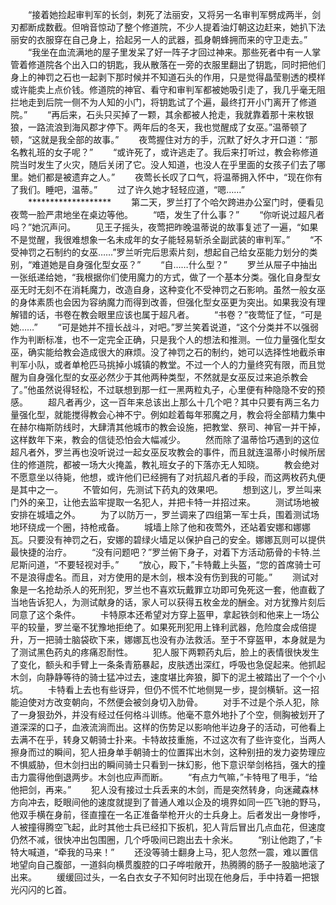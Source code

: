 　　“接着她捡起审判军的长剑，刺死了法丽安，又将另一名审判军劈成两半，剑刃都断成数截。但哨音惊动了整个修道院，不少人提着油灯朝这边赶来，她扒下法丽安的衣服穿在自己身上，拾起另一人的武器，孤身朝蜂拥而来的守卫走去。”
　　“我坐在血流满地的屋子里发呆了好一阵子才回过神来。那些死者中有一人掌管着修道院各个出入口的钥匙，我从散落在一旁的衣服里翻出了钥匙，同时把他们身上的神罚之石也一起剥下那时候并不知道石头的作用，只是觉得晶莹剔透的模样或许能卖上点价钱。修道院的神官、看守和审判军都被她吸引走了，我几乎毫无阻拦地走到后院一侧不为人知的小门，将钥匙试了个遍，最终打开小门离开了修道院。”
　　“再后来，石头只买掉了一颗，其余都被人抢走，我就靠着那十来枚银狼，一路流浪到海风郡才停下。两年后的冬天，我也觉醒成了女巫。”温蒂顿了顿，“这就是我全部的故事。”
　　夜莺握住对方的手，沉默了好久才开口道：“那名教礼班的女子呢？”
　　“或许死了，或许逃走了。我后来打听过，教会称修道院当时发生了火灾，随后关闭了它。没人知道，也没人在乎里面的女孩子们去了哪里。她们都是被遗弃之人。”
　　夜莺长长叹了口气，将温蒂拥入怀中，“现在你有了我们。睡吧，温蒂。”
　　过了许久她才轻轻应道，“嗯……”
　　*******************
　　第二天，罗兰打了个哈欠跨进办公室门时，便看见夜莺一脸严肃地坐在桌边等他。
　　“唔，发生了什么事？”
　　“你听说过超凡者吗？”她沉声问。
　　见王子摇头，夜莺把昨晚温蒂说的故事复述了一遍，“如果不是觉醒，我很难想象一名未成年的女子能轻易斩杀全副武装的审判军。”
　　“不受神罚之石制约的女巫……”罗兰听完后思索片刻，想起自己给女巫能力划分的类别，“难道她是自身强化型女巫？”
　　“自……什么型？”
　　罗兰从屉子中抽出一张纸递给她，“我根据你们使用魔力的方式，做了一个基本分类。强化自身型女巫无时无刻不在消耗魔力，改造自身，这种变化不受神罚之石影响。虽然一般女巫的身体素质也会因为容纳魔力而得到改善，但强化型女巫更为突出。如果我没有理解错的话，书卷在教会眼里应该也属于超凡者。
　　“书卷？”夜莺怔了怔，“可是她……”
　　“可是她并不擅长战斗，对吧。”罗兰笑着说道，“这个分类并不以强弱作为判断标准，也不一定完全正确，只是我个人的想法和推测。一位力量强化型女巫，确实能给教会造成很大的麻烦。没了神罚之石的制约，她可以选择性地截杀审判军小队，或者单枪匹马挑掉小城镇的教堂。不过一个人的力量终究有限，而且觉醒为自身强化型的女巫必然少于其他两种类型，不然就是女巫反过来追杀教会了。”他虽然说得轻松，不过联想到那一红一黑两粒丸子，心里便有种隐隐不安的预感。
　　超凡者再少，这一百年来总该出上那么十几个吧？其中只要有两三名力量强化型，就能搅得教会心神不宁。例如趁着每年邪魔之月，教会将全部精力集中在赫尔梅斯防线时，大肆清其他城市的教会设施，把教堂、祭司、神官一并干掉，这样数年下来，教会的信徒恐怕会大幅减少。
　　然而除了温蒂恰巧遇到的这位超凡者外，罗兰再也没听说过一起女巫反攻教会的事件，而且就连温蒂小时候所居住的修道院，都被一场大火掩盖，教礼班女子的下落亦无人知晓。
　　教会绝对不愿意坐以待毙，他想，或许他们已经拥有了对抗超凡者的手段，而这两枚药丸便是其中之一。
　　不管如何，先测试下药丸的效果吧。
　　想到这儿，罗兰叫来门外的亲卫，让他去监牢提取一名犯人，并把卡特一并招过来。
　　测试场地被安排在城墙之外。
　　为了以防万一，罗兰调来了四组第一军士兵，围着测试场地环绕成一个圈，持枪戒备。
　　城墙上除了他和夜莺外，还站着安娜和娜娜瓦。只要没有神罚之石，安娜的碧绿火墙足以保护自己的安全。娜娜瓦则可以提供最快捷的治疗。
　　“没有问题吧？”罗兰俯下身子，对着下方活动筋骨的卡特.兰尼斯问道，“不要轻视对手。”
　　“放心，殿下，”卡特戴上头盔，“您的首席骑士可不是浪得虚名。而且，对方使用的是木剑，根本没有伤到我的可能。”
　　测试对象是一名抢劫杀人的死刑犯，罗兰也不喜欢玩戴罪立功即可免死这一套，他直截了当地告诉犯人，为测试献身的话，家人可以获得五枚金龙的酬金。对方犹豫片刻后同意了这个条件。
　　卡特原本还希望对方穿上盔甲，拿起铁剑和他来上一场公平的较量，罗兰毫不犹豫地拒绝了。如果死刑犯用上锋利武器，危险度会成倍提升，万一把骑士脑袋砍下来，娜娜瓦也没有办法救活。至于不穿盔甲，本身就是为了测试黑色药丸的疼痛忍耐性。
　　犯人服下两颗药丸后，脸上的表情很快发生了变化，额头和手臂上一条条青筋暴起，皮肤透出深红，呼吸也急促起来。他抓起木剑，向静静等待的骑士猛冲过去，速度堪比奔狼，脚下的泥土被踏出了一个个小坑。
　　卡特看上去也有些讶异，但仍不慌不忙地侧晃一步，提剑横斩。这一招能迫使对方改变朝向，不然便会被剑身切入肋骨。
　　对手不过是个杀人犯，除了一身狠劲外，并没有经过任何格斗训练。他毫不意外地扑了个空，侧胸被划开了道深深的口子，血液流淌而出。这样的伤势足以影响他半边身子的活动，可他看上去满不在乎，转身又朝骑士扑来。卡特故技重施，不过这次有了些许变化，当两人擦身而过的瞬间，犯人扭身单手朝骑士的位置挥出木剑，这种别扭的发力姿势理应不惧威胁，但木剑扫出的瞬间骑士只看到一抹幻影，他下意识举剑格挡，强大的撞击力震得他倒退两步。木剑也应声而断。
　　“有点力气嘛，”卡特甩了甩手，“给他把剑，再来。”
　　犯人没有接过士兵丢来的木剑，而是突然转身，向迷藏森林方向冲去，眨眼间他的速度就提到了普通人难以企及的境界如同一匹飞驰的野马，他双手横在身前，径直撞在一名正准备举枪开火的士兵身上。后者发出一身惨呼，人被撞得腾空飞起，此时其他士兵已经扣下扳机，犯人背后冒出几点血花，但速度仍然不减，很快冲出包围圈，几个呼吸间已跑出去十余米。
　　“别让他跑了，”卡特大喊道，“牵我的马来！”
　　还没等骑士翻身上马，犯人忽然一震，难以置信地望向自己腹部，一道斜向横贯腹腔的口子哗啦敞开，热腾腾的肠子一股脑地滚了出来。
　　缓缓回过头，一名白衣女子不知何时出现在他身后，手中持着一把银光闪闪的匕首。